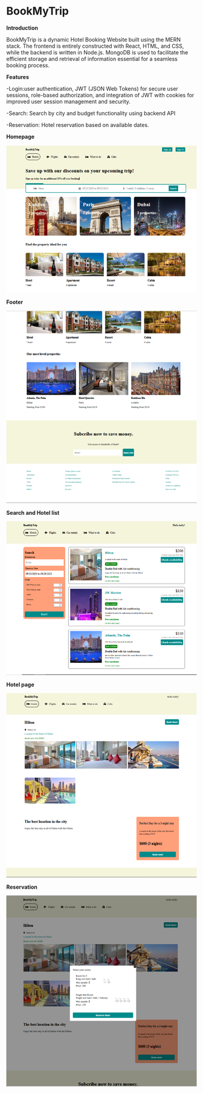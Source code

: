 # BookMyTrip


**Introduction**



BookMyTrip is a dynamic Hotel Booking Website built using the MERN stack. The frontend is entirely constructed with React, HTML, and CSS, while the backend is  written in Node.js. MongoDB is used to facilitate the efficient storage and retrieval of information essential for a seamless booking process.

**Features**

-Login:user authentication, JWT (JSON Web Tokens) for secure user sessions, role-based authorization, and integration of JWT with cookies for improved user session management and security.


-Search: Search by city and budget functionality using backend API


-Reservation: Hotel reservation based on available dates.


**Homepage**


![HomePage](https://github.com/ItShivani/BookMyTrip/blob/main/photos/homepage.PNG)


**Footer**


![Footer](https://github.com/ItShivani/BookMyTrip/blob/main/photos/Footer.PNG)


**Search and Hotel list**


![Hotel List](https://github.com/ItShivani/BookMyTrip/blob/main/photos/hotelList.PNG)


**Hotel page**


![HotelPageSingle](https://github.com/ItShivani/BookMyTrip/blob/main/photos/hotelPage.PNG)


**Reservation**


![Reservation](https://github.com/ItShivani/BookMyTrip/blob/main/photos/hotelReservation.PNG)

